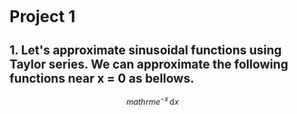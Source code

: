 # Project 1

## 1. Let's approximate sinusoidal functions using Taylor series. We can approximate the following functions near x = 0 as bellows. 
  
$$mathrm{e}^{-x}\,\mathrm{d}x$$

